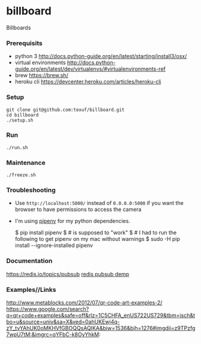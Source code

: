# billboard
Billboards


### Prerequisits

- python 3 http://docs.python-guide.org/en/latest/starting/install3/osx/
- virtual environments http://docs.python-guide.org/en/latest/dev/virtualenvs/#virtualenvironments-ref
- brew https://brew.sh/
- heroku cli https://devcenter.heroku.com/articles/heroku-cli

### Setup 

    git clone git@github.com:texuf/billboard.git
    cd billboard
    ./setup.sh

### Run

    ./run.sh

### Maintenance

    ./freeze.sh


### Troubleshooting 

- Use `http://localhost:5000/` instead of `0.0.0.0:5000` if you want the browser to have permissions to access the camera

- I'm using [pipenv](http://docs.pipenv.org/) for my python dependencies.

    $ pip install pipenv 
    $ # is supposed to "work"
    $ # I had to run the following to get pipenv on my mac without warnings
    $ sudo -H pip install --ignore-installed pipenv


### Documentation
https://redis.io/topics/pubsub
[redis pubsub demp](https://gist.github.com/pietern/348262)


### Examples//Links
http://www.metablocks.com/2012/07/qr-code-art-examples-2/
https://www.google.com/search?q=qr+code+examples&safe=off&rlz=1C5CHFA_enUS722US729&tbm=isch&tbo=u&source=univ&sa=X&ved=0ahUKEwj4q-zY_tvYAhUK0oMKHVfGBOQQsAQIKA&biw=1536&bih=1276#imgdii=z9TPzfg7wpU7tM:&imgrc=qYFbC-k8OyYhkM:
